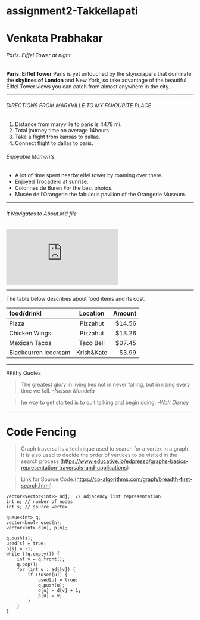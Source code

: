 # assignment2-Takkellapati
# Venkata Prabhakar
###### Paris. Eiffel Tower at night 
__Paris. Eiffel Tower__ Paris is yet untouched by the skyscrapers that dominate the __skylines of London__ and New York, so take advantage of the beautiful Eiffel Tower views you can catch from almost anywhere in the city.


***
###### DIRECTIONS FROM MARYVILLE TO MY FAVOURITE PLACE
1. Distance from maryville to paris is 4478 mi.
2. Total journey time on average 14hours.
3. Take a flight from kansas to dallas.
4. Connect flight to dallas to paris.

###### Enjoyable Moments
* A lot of time spent nearby eifel tower by roaming over there.
* Enjoyed Trocadéro at sunrise.
* Colonnes de Buren For the best photos.
* Musée de l’Orangerie the fabulous pavilion of the Orangerie Museum.
***
###### It Navigates to About.Md file

![Description_AboutMe](https://github.com/VenkataPrabhakar/assignment2-Takkellapati/blob/337a2c090326d8fc8d314f8116394adb78a82ed1/AboutMe.md)

***

The table below describes about food items and its cost.

| food/drinkl          | Location      |  Amount       |
| :---                 |    :----:     |          ---: |
| Pizza                | Pizzahut      | $14.56        |
| Chicken Wings        | Pizzahut      | $13.26        |
| Mexican Tacos        | Taco Bell     | $07.45        |
| Blackcurren icecream | Krish&Kate    | $3.99         |

***

#Pithy Quotes
> The greatest glory in living lies not in never falling, but in rising every time we fall. *-Nelson Mandela*

> he way to get started is to quit talking and begin doing. *-Walt Disney*

***
# Code Fencing

> Graph traversal is a technique used to search for a vertex in a graph. It is also used to decide the order of vertices to be visited in the search process (https://www.educative.io/edpresso/graphs-basics-representation-traversals-and-applications)

>Link for Source Code:(https://cp-algorithms.com/graph/breadth-first-search.html)

```
vector<vector<int>> adj;  // adjacency list representation
int n; // number of nodes
int s; // source vertex

queue<int> q;
vector<bool> used(n);
vector<int> d(n), p(n);

q.push(s);
used[s] = true;
p[s] = -1;
while (!q.empty()) {
    int v = q.front();
    q.pop();
    for (int u : adj[v]) {
        if (!used[u]) {
            used[u] = true;
            q.push(u);
            d[u] = d[v] + 1;
            p[u] = v;
        }
    }
}

```